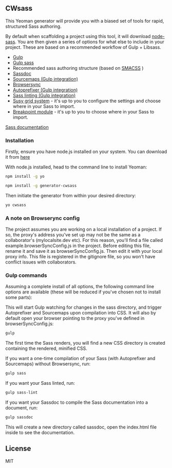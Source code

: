 ## CWsass

This Yeoman generator will provide you with a biased set of tools for rapid, structured Sass authoring.

By default when scaffolding a project using this tool, it will download [node-sass](https://www.npmjs.com/package/node-sass). You are then
given a series of options for what else to include in your project. These are based on a recommended workflow of Gulp + Libsass.

* [Gulp](http://gulpjs.com/)
* [Gulp sass](https://www.npmjs.com/package/gulp-sass)
* Recommended sass authoring structure (based on [SMACSS](https://smacss.com/) )
* [Sassdoc](http://sassdoc.com/)
* [Sourcemaps (Gulp integration)](http://thesassway.com/intermediate/using-source-maps-with-sass)
* [Browsersync](https://www.browsersync.io/)
* [Autoprefixer (Gulp integration)](https://css-tricks.com/autoprefixer/)
* [Sass linting (Gulp integration)](https://www.npmjs.com/package/sass-lint)
* [Susy grid system](http://susy.oddbird.net/) - it's up to you to configure the settings and choose where in your Sass to import.
* [Breakpoint module](http://breakpoint-sass.com/) - it's up to you to choose where in your Sass to import.

[Sass documentation](http://sass-lang.com/)

### Installation

Firstly, ensure you have node.js installed on your system. You can download it from [here](https://nodejs.org/en/)

With node.js installed, head to the command line to install Yeoman:

```bash
npm install -g yo
```

```bash
npm install -g generator-cwsass
```

Then initiate the generator from within your desired directory:

```bash
yo cwsass
```

### A note on Browserync config

The project assumes you are working on a local installation of a project. If so, the proxy's address you've set up may
not be the same as a collaborator's (mylocalsite.dev etc). For this reason, you'll find a file called example.browserSyncConfig.js
in the project. Before editing this file, rename it and save it as browserSyncConfig.js. Then edit it with your local proxy info.
This file is registered in the gitignore file, so you won't have conflict issues with collaborators.

### Gulp commands

Assuming a complete install of all options, the following command line options are available (these will be reduced if you've chosen not to install some parts):

This will start Gulp watching for changes in the sass directory, and trigger Autoprefixer and Sourcemaps upon compilation into CSS.
It will also by default open your browser pointing to the proxy you've defined in browserSyncConfig.js:
```bash
gulp
```

The first time the Sass renders, you will find a new CSS directory is created containing the rendered, minified CSS.

If you want a one-time compilation of your Sass (with Autoprefixer and Sourcemaps) without Browsersync, run:
```bash
gulp sass
```

If you want your Sass linted, run:
```bash
gulp sass-lint
```

If you want your Sassdoc to compile the Sass documentation into a document, run:
```bash
gulp sassdoc
```

This will create a new directory called sassdoc, open the index.html file inside to see the documentation.

## License

MIT
